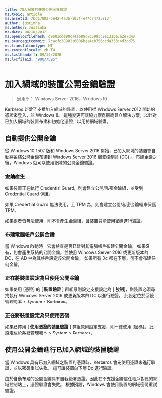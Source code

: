 ```yaml
---
title: 加入網域的裝置公開金鑰驗證
ms.topic: article
ms.assetid: 7bd17803-6e42-4a3b-803f-e47c74725813
author: justinha
ms.author: Justinha
ms.date: 08/18/2017
ms.openlocfilehash: d9603cde90ca4a689d6d5993c8e131ba5a2e7d40
ms.sourcegitcommit: 7cacfc38982c6006bee4eb756bcda353c4d3dd75
ms.translationtype: MT
ms.contentlocale: zh-TW
ms.lasthandoff: 09/14/2020
ms.locfileid: "90077595"
---
```

# <a name="domain-joined-device-public-key-authentication"></a>加入網域的裝置公開金鑰驗證

>適用于： Windows Server 2016、Windows 10

Kerberos 新增了支援加入網域的裝置，以使用從 Windows Server 2012 開始的憑證來登入，並 Windows 8。 這種變更可讓協力廠商廠商建立解決方案，以針對已加入網域的裝置布建和初始化憑證，以用於網域驗證。

## <a name="automatic-public-key-provisioning"></a>自動提供公開金鑰

從 Windows 10 1507 版和 Windows Server 2016 開始，已加入網域的裝置會自動將系結公開金鑰布建到 Windows Server 2016 網域控制站 (DC) 。 布建金鑰之後，Windows 就可以使用網域的公開金鑰驗證。

### <a name="key-generation"></a>金鑰產生
如果裝置正在執行 Credential Guard，則會建立公開/私密金鑰組，並受到 Credential Guard 保護。

如果 Credential Guard 無法使用，且 TPM 為，則會建立公開/私密金鑰組來保護 TPM。

如果兩者皆無法使用，則不會產生金鑰組，且裝置只能使用密碼進行驗證。

### <a name="provisioning-computer-account-public-key"></a>布建電腦帳戶公開金鑰
當 Windows 啟動時，它會檢查是否已針對其電腦帳戶布建公開金鑰。 如果沒有，則會產生系結的公開金鑰，並使用 Windows Server 2016 或更新版本的 DC，在 AD 中為其帳戶設定該公開金鑰。 如果所有 Dc 都在下層，則不會布建任何金鑰。

### <a name="configuring-device-to-only-use-public-key"></a>正在將裝置設定為只使用公開金鑰
如果使用 [憑證] 的 [ **裝置驗證** ] 群組原則設定支援設定為 [ **強制**]，則裝置必須尋找執行 Windows Server 2016 或更新版本的 DC 以進行驗證。 此設定位於系統管理範本 > System > Kerberos。

### <a name="configuring-device-to-only-use-password"></a>正在將裝置設定為只使用密碼
如果已停用 [ **使用憑證的裝置驗證** ] 群組原則設定支援，則一律使用 [密碼]。 此設定位於系統管理範本 > System > Kerberos。

## <a name="domain-joined-device-authentication-using-public-key"></a>使用公開金鑰進行已加入網域的裝置驗證
當 Windows 具有已加入網域之裝置的憑證時，Kerberos 會先使用憑證來進行驗證，並以密碼重試失敗。 這可讓裝置向下層 Dc 進行驗證。

由於自動布建的公開金鑰具有自我簽署憑證，因此在不支援金鑰信任帳戶對應的網域控制站上，憑證驗證會失敗。 根據預設，Windows 會使用裝置的網域密碼重試驗證。


